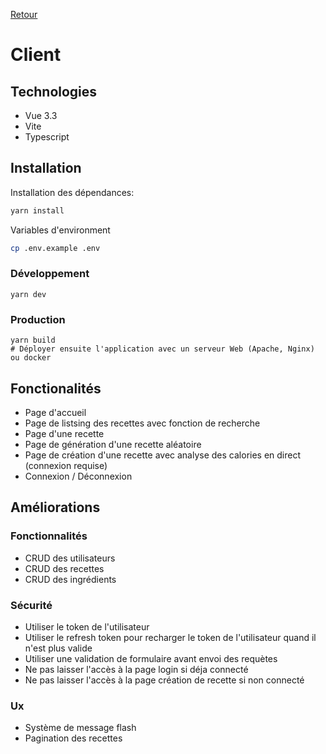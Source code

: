 [Retour](../README.md)

# Client

## Technologies

- Vue 3.3
- Vite
- Typescript

## Installation

Installation des dépendances:

```bash
yarn install
```

Variables d'environment

```bash
cp .env.example .env
```

### Développement

```shell
yarn dev
```

### Production

```shell
yarn build
# Déployer ensuite l'application avec un serveur Web (Apache, Nginx) ou docker
```

## Fonctionalités
- Page d'accueil
- Page de listsing des recettes avec fonction de recherche
- Page d'une recette
- Page de génération d'une recette aléatoire
- Page de création d'une recette avec analyse des calories en direct (connexion requise)
- Connexion / Déconnexion

## Améliorations

### Fonctionnalités
- CRUD des utilisateurs
- CRUD des recettes
- CRUD des ingrédients

### Sécurité
- Utiliser le token de l'utilisateur
- Utiliser le refresh token pour recharger le token de l'utilisateur quand il n'est plus valide
- Utiliser une validation de formulaire avant envoi des requètes
- Ne pas laisser l'accès à la page login si déja connecté
- Ne pas laisser l'accès à la page création de recette si non connecté

### Ux

- Système de message flash
- Pagination des recettes

